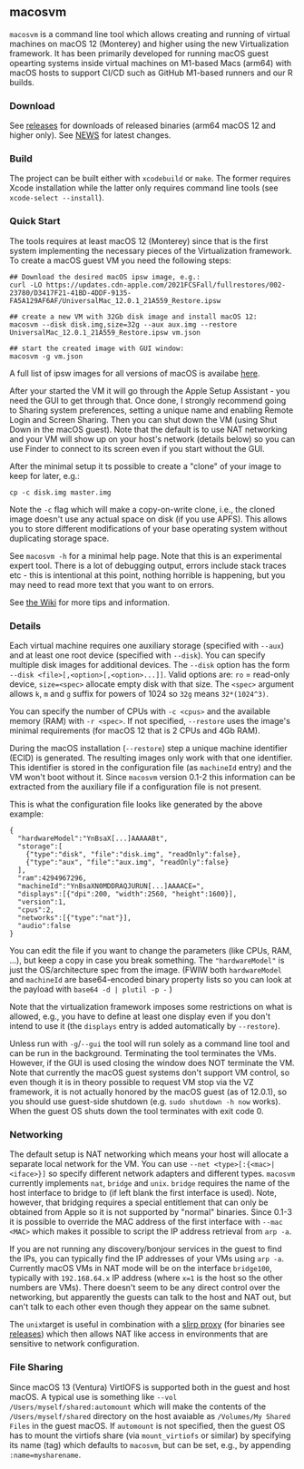 ## macosvm
`macosvm` is a command line tool which allows creating and running of virtual machines on macOS 12 (Monterey) and higher using the new Virtualization framework. It has been primarily developed for running macOS guest opearting systems inside virtual machines on M1-based Macs (arm64) with macOS hosts to support CI/CD such as GitHub M1-based runners and our R builds.

### Download
See [releases](https://github.com/s-u/macosvm/releases) for downloads of released binaries (arm64 macOS 12 and higher only). See [NEWS](https://github.com/s-u/macosvm/blob/master/NEWS.md) for latest changes.

### Build
The project can be built either with `xcodebuild` or `make`. The former requires Xcode installation while the latter only requires command line tools (see `xcode-select --install`).

### Quick Start
The tools requires at least macOS 12 (Monterey) since that is the first system implementing the necessary pieces of the Virtualization framework. To create a macOS guest VM you need the following steps:

```
## Download the desired macOS ipsw image, e.g.:
curl -LO https://updates.cdn-apple.com/2021FCSFall/fullrestores/002-23780/D3417F21-41BD-4DDF-9135-FA5A129AF6AF/UniversalMac_12.0.1_21A559_Restore.ipsw

## create a new VM with 32Gb disk image and install macOS 12:
macosvm --disk disk.img,size=32g --aux aux.img --restore UniversalMac_12.0.1_21A559_Restore.ipsw vm.json

## start the created image with GUI window:
macosvm -g vm.json
```

A full list of ipsw images for all versions of macOS is availabe [here](https://mrmacintosh.com/apple-silicon-m1-full-macos-restore-ipsw-firmware-files-database/).

After your started the VM it will go through the Apple Setup Assistant - you need the GUI to get through that. Once done, I strongly recommend going to Sharing system preferences, setting a unique name and enabling Remote Login and Screen Sharing. Then you can shut down the VM (using Shut Down in the macOS guest). Note that the default is to use NAT networking and your VM will show up on your host's network (details below) so you can use Finder to connect to its screen even if you start without the GUI.

After the minimal setup it ts possible to create a "clone" of your image to keep for later, e.g.:

```
cp -c disk.img master.img
```

Note the `-c` flag which will make a copy-on-write clone, i.e., the cloned image doesn't use any actual space on disk (if you use APFS). This allows you to store different modifications of your base operating system without duplicating storage space.

See `macosvm -h` for a minimal help page. Note that this is an experimental expert tool. There is a lot of debugging output, errors include stack traces etc - this is intentional at this point, nothing horrible is happening, but you may need to read more text that you want to on errors.

See [the Wiki](https://github.com/s-u/macosvm/wiki) for more tips and information.

### Details

Each virtual machine requires one auxiliary storage (specified with `--aux`) and at least one root device (specified with `--disk`). You can specify multiple disk images for additional devices. The `--disk` option has the form `--disk <file>[,<option>[,<option>...]]`. Valid options are: `ro` = read-only device, `size=<spec>` allocate empty disk with that size. The `<spec>` argument allows `k`, `m` and `g` suffix for powers of 1024 so `32g` means `32*(1024^3)`.

You can specify the number of CPUs with `-c <cpus>` and the available memory (RAM) with `-r <spec>`. If not specified, `--restore` uses the image's minimal requirements (for macOS 12 that is 2 CPUs and 4Gb RAM).

During the macOS installation (`--restore`) step a unique machine identifier (ECID) is generated. The resulting images only work with that one identifier. This identifier is stored in the configuration file (as `machineId` entry) and the VM won't boot without it. Since `macosvm` version 0.1-2 this information can be extracted from the auxiliary file if a configuration file is not present.

This is what the configuration file looks like generated by the above example:
```
{
  "hardwareModel":"YnBsaX[...]AAAAABt",
  "storage":[
    {"type":"disk", "file":"disk.img", "readOnly":false},
    {"type":"aux", "file":"aux.img", "readOnly":false}
  ],
  "ram":4294967296,
  "machineId":"YnBsaXN0MDDRAQJURUN[...]AAAACE=",
  "displays":[{"dpi":200, "width":2560, "height":1600}],
  "version":1,
  "cpus":2,
  "networks":[{"type":"nat"}],
  "audio":false
}
```
You can edit the file if you want to change the parameters (like CPUs, RAM, ...), but keep a copy in case you break something. The `"hardwareModel"` is just the OS/architecture spec from the image. (FWIW both `hardwareModel` and `machineId` are base64-encoded binary property lists so you can look at the payload with `base64 -d | plutil -p -` )

Note that the virtualization framework imposes some restrictions on what is allowed, e.g., you have to define at least one display even if you don't intend to use it (the `displays` entry is added automatically by `--restore`).

Unless run with `-g`/`--gui` the tool will run solely as a command line tool and can be run in the background. Terminating the tool terminates the VMs. However, if the GUI is used closing the window does NOT terminate the VM. Note that currently the macOS guest systems don't support VM control, so even though it is in theory possible to request VM stop via the VZ framework, it is not actually honored by the macOS guest (as of 12.0.1), so you should use guest-side shutdown (e.g. `sudo shutdown -h now` works). When the guest OS shuts down the tool terminates with exit code 0.

### Networking

The default setup is NAT networking which means your host will allocate a separate local network for the VM. You can use `--net <type>[:{<mac>|<iface>}]` so specify different network adapters and different types. `macosvm` currently implements `nat`, `bridge` and `unix`. `bridge` requires the name of the host interface to bridge to (if left blank the first interface is used). Note, however, that bridging requires a special entitlement that can only be obtained from Apple so it is not supported by "normal" binaries. Since 0.1-3 it is possible to override the MAC address of the first interface with `--mac <MAC>` which makes it possible to script the IP address retrieval from `arp -a`.

If you are not running any discovery/bonjour services in the guest to find the IPs, you can typically find the IP addresses of your VMs using `arp -a`. Currently macOS VMs in NAT mode will be on the interface `bridge100`, typically with `192.168.64.x` IP address (where `x=1` is the host so the other numbers are VMs). There doesn't seem to be any direct control over the networking, but apparently the guests can talk to the host and NAT out, but can't talk to each other even though they appear on the same subnet.

The `unix`target is useful in combination with a [slirp proxy](https://github.com/agraf/slirp-unix) (for binaries see [releases](https://github.com/s-u/slirp-unix/releases)) which then allows NAT like access in environments that are sensitive to network configuration.

### File Sharing

Since macOS 13 (Ventura) VirtIOFS is supported both in the guest and host macOS. A typical use is something like `--vol /Users/myself/shared:automount` which will make the contents of the `/Users/myself/shared` directory on the host avaiable as `/Volumes/My Shared Files` in the guest macOS. If `automount` is not specified, then the guest OS has to mount the virtiofs share (via `mount_virtiofs` or similar) by specifying its name (tag) which defaults to `macosvm`, but can be set, e.g., by appending `:name=mysharename`.
